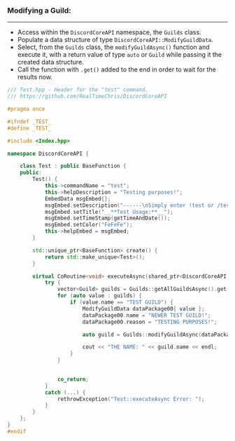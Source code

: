 ### **Modifying a Guild:**
---
- Access within the `DiscordCoreAPI` namespace, the `Guilds` class.
- Populate a data structure of type `DiscordCoreAPI::ModifyGuildData`.
- Select, from the `Guilds` class, the `modifyGuildAsync()` function and execute it, with a return value of type `auto` or `Guild` while passing it the created data structure.
- Call the function with `.get()` added to the end in order to wait for the results now.

```cpp
/// Test.hpp - Header for the "test" command.
/// https://github.com/RealTimeChris/DiscordCoreAPI

#pragma once

#ifndef _TEST_
#define _TEST_

#include <Index.hpp>

namespace DiscordCoreAPI {

	class Test : public BaseFunction {
	public:
		Test() {
			this->commandName = "test";
			this->helpDescription = "Testing purposes!";
			EmbedData msgEmbed{};
			msgEmbed.setDescription("------\nSimply enter !test or /test!\n------");
			msgEmbed.setTitle("__**Test Usage:**__");
			msgEmbed.setTimeStamp(getTimeAndDate());
			msgEmbed.setColor("FeFeFe");
			this->helpEmbed = msgEmbed;
		}

		std::unique_ptr<BaseFunction> create() {
			return std::make_unique<Test>();
		}

		virtual CoRoutine<void> executeAsync(shared_ptr<DiscordCoreAPI::BaseFunctionArguments> args) {
			try {
				vector<Guild> guilds = Guilds::getAllGuildsAsync().get();
				for (auto value : guilds) {
					if (value.name == "TEST GUILD") {
						ModifyGuildData dataPackage00{ value };
						dataPackage00.name = "NEWER TEST GUILD!";
						dataPackage00.reason = "TESTING PURPOSES!";

						auto guild = Guilds::modifyGuildAsync(dataPackage00).get();

						cout << "THE NAME: " << guild.name << endl;
					}
				}
				

				co_return;
			}
			catch (...) {
				rethrowException("Test::executeAsync Error: ");
			}
		}
	};
}
#endif
```
